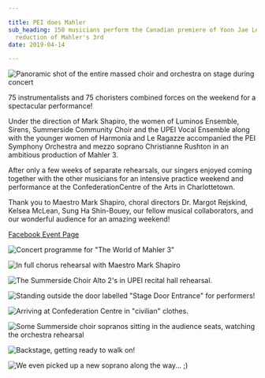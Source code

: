 ```yaml
---

title: PEI does Mahler
sub_heading: 150 musicians perform the Canadian premiere of Yoon Jae Lee's orchestral
  reduction of Mahler's 3rd
date: 2019-04-14

---
```

![](../images/20190414_IMG_3145_fullstage.jpg "Panoramic shot of the entire massed choir and orchestra on stage during concert")

75 instrumentalists and 75 choristers combined forces on the weekend for a spectacular performance!

Under the direction of Mark Shapiro, the women of Luminos Ensemble, Sirens, Summerside Community Choir and the UPEI Vocal Ensemble along with the younger women of Harmonia and Le Ragazze accompanied the PEI Symphony Orchestra and mezzo soprano Christianne Rushton in an ambitious production of Mahler 3.

After only a few weeks of separate rehearsals, our singers enjoyed coming together with the other musicians for an intensive practice weekend and performance at the ConfederationCentre  of the Arts in Charlottetown.

Thank you to Maestro Mark Shapiro, choral directors Dr. Margot Rejskind, Kelsea McLean, Sung Ha Shin-Bouey, our fellow musical collaborators, and our wonderful audience for an amazing weekend!

[Facebook Event Page](https://www.facebook.com/events/2369100906441838/)

![Concert programme for "The World of Mahler 3"](../images/20190414_185314.jpg)

![In full chorus rehearsal with Maestro Mark Shapiro](../images/20190411_211435.jpg)

![The Summerside Choir Alto 2's in UPEI recital hall rehearsal.](../images/20190411_205754.jpg)

![Standing outside the door labelled "Stage Door Entrance" for performers!](../images/20190413_151200.jpg)

![Arriving at Confederation Centre in "civilian" clothes.](../images/20190415_000000.jpg)

![Some Summerside choir sopranos sitting in the audience seats, watching the orchestra rehearsal](../images/20190414_141555.jpg)

![Backstage, getting ready to walk on!](../images/20190414_000000.jpg)

![We even picked up a new soprano along the way...  ;)](../images/20190414_132717.jpg) 

